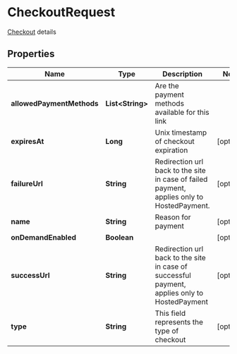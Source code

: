 

# CheckoutRequest

[Checkout](https://developers.femsa.com/v2.1.0/reference/payment-link) details 

## Properties

| Name | Type | Description | Notes |
|------------ | ------------- | ------------- | -------------|
|**allowedPaymentMethods** | **List&lt;String&gt;** | Are the payment methods available for this link |  |
|**expiresAt** | **Long** | Unix timestamp of checkout expiration |  [optional] |
|**failureUrl** | **String** | Redirection url back to the site in case of failed payment, applies only to HostedPayment. |  [optional] |
|**name** | **String** | Reason for payment |  [optional] |
|**onDemandEnabled** | **Boolean** |  |  [optional] |
|**successUrl** | **String** | Redirection url back to the site in case of successful payment, applies only to HostedPayment |  [optional] |
|**type** | **String** | This field represents the type of checkout |  [optional] |



